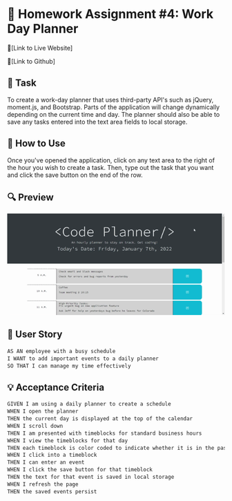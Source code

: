 # 📝 Homework Assignment #4: Work Day Planner

📌[Link to Live Website]

📌[Link to Github]

## 🔨 Task
To create a work-day planner that uses third-party API's such as jQuery, moment.js, and Bootstrap. Parts of the application will change dynamically depending on the current time and day. The planner should also be able to save any tasks entered into the text area fields to local storage.

## 📎 How to Use
Once you've opened the application, click on any text area to the right of the hour you wish to create a task. Then, type out the task that you want and click the save button on the end of the row.

## 🔍 Preview
![A gif of the planner in action!](assets/images/work-day-scheduler-preview.gif)

## 📝 User Story
```md
AS AN employee with a busy schedule
I WANT to add important events to a daily planner
SO THAT I can manage my time effectively
```

## 💡 Acceptance Criteria
```md
GIVEN I am using a daily planner to create a schedule
WHEN I open the planner
THEN the current day is displayed at the top of the calendar
WHEN I scroll down
THEN I am presented with timeblocks for standard business hours
WHEN I view the timeblocks for that day
THEN each timeblock is color coded to indicate whether it is in the past, present, or future
WHEN I click into a timeblock
THEN I can enter an event
WHEN I click the save button for that timeblock
THEN the text for that event is saved in local storage
WHEN I refresh the page
THEN the saved events persist
```
